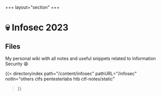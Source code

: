 +++
layout="section"
+++

# :skull: Infosec 2023

## Files

My personal wiki with all notes and useful snippets related to Information Security :smile:

{{< directoryindex 
   path="/content/infosec" 
   pathURL="/infosec" 
   notIn="others ctfs pentesterlabs htb ctf-notes/static"
>}}
